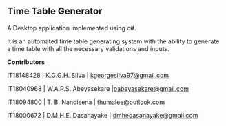 ## Time Table Generator
A Desktop application implemented using c#.

It is an automated time table generating system with the ability to generate a time table with all the necessary validations and inputs.

**Contributors**

IT18148428 | K.G.G.H. Silva				| kgeorgesilva97@gmail.com

IT18040968 | W.A.P.S. Abeyasekare   |pabeyasekare@gmail.com

IT18094800 | T. B. Nandisena   			 | thumalee@outlook.com

IT18000672 | D.M.H.E. Dasanayake 	 | dmhedasanayake@gmail.com

